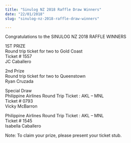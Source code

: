 ```yaml
---
title: "Sinulog NZ 2018 Raffle Draw Winners"
date: "22/01/2018"
slug: "sinulog-nz-2018-raffle-draw-winners"

---
```


Congratulations to the SINULOG NZ 2018 RAFFLE WINNERS

1ST PRIZE  
Round trip ticket for two to Gold Coast  
Ticket # 1557  
JC Caballero

2nd Prize  
Round trip ticket for two to Queenstown  
Ryan Cruzada

Special Draw  
Philippine Airlines Round Trip Ticket : AKL – MNL  
Ticket # 0793  
Vicky McBarron

Philippine Airlines Round Trip Ticket : AKL – MNL  
Ticket # 1545  
Isabella Caballero

Note: To claim your prize, please present your ticket stub.